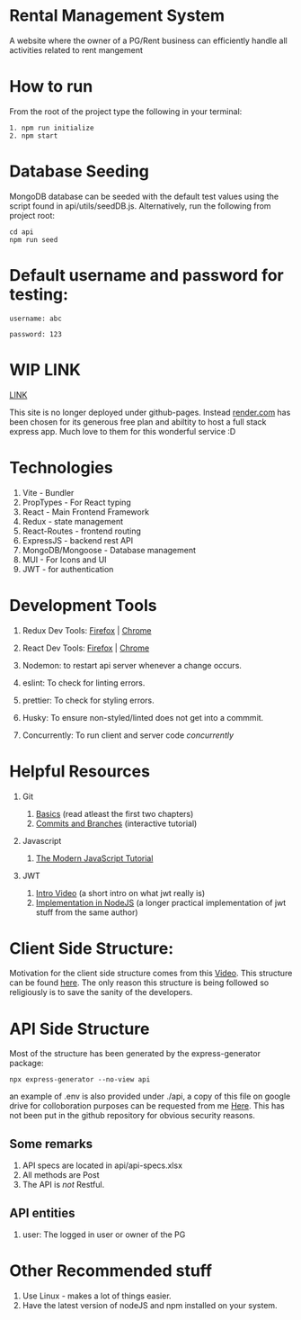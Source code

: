 # Rental Management System

A website where the owner of a PG/Rent business can efficiently handle all activities related to rent mangement

# How to run

From the root of the project type the following in your terminal:

```
1. npm run initialize
2. npm start
```

# Database Seeding

MongoDB database can be seeded with the default test values using the script found in api/utils/seedDB.js.
Alternatively, run the following from project root:

```
cd api
npm run seed
```

# Default username and password for testing:

```
username: abc

password: 123
```

# WIP LINK

[LINK](https://rent-management-system.onrender.com/#/)

This site is no longer deployed under github-pages. Instead [render.com](https://www.render.com) has been chosen for its generous free plan and
abiltity to host a full stack express app. Much love to them for this wonderful service :D

# Technologies

1. Vite - Bundler
2. PropTypes - For React typing
3. React - Main Frontend Framework
4. Redux - state management
5. React-Routes - frontend routing
6. ExpressJS - backend rest API
7. MongoDB/Mongoose - Database management
8. MUI - For Icons and UI
9. JWT - for authentication

# Development Tools

1. Redux Dev Tools: [Firefox](https://addons.mozilla.org/en-US/firefox/addon/reduxdevtools/) | [Chrome](https://chrome.google.com/webstore/detail/redux-devtools/lmhkpmbekcpmknklioeibfkpmmfibljd?hl=en)

2. React Dev Tools: [Firefox](https://addons.mozilla.org/en-US/firefox/addon/react-devtools/) | [Chrome](https://chrome.google.com/webstore/detail/react-developer-tools/fmkadmapgofadopljbjfkapdkoienihi?hl=en)

3. Nodemon: to restart api server whenever a change occurs.
4. eslint: To check for linting errors.
5. prettier: To check for styling errors.
6. Husky: To ensure non-styled/linted does not get into a commmit.
7. Concurrently: To run client and server code _concurrently_

# Helpful Resources

1. Git

   1. [Basics](https://git-scm.com/book/en/v2) (read atleast the first two chapters)
   2. [Commits and Branches](https://learngitbranching.js.org/) (interactive tutorial)

2. Javascript

   1. [The Modern JavaScript Tutorial](https://javascript.info/)

3. JWT
   1. [Intro Video](https://www.youtube.com/watch?v=7Q17ubqLfaM&t=653s) (a short intro on what jwt really is)
   2. [Implementation in NodeJS](https://www.youtube.com/watch?v=mbsmsi7l3r4) (a longer practical implementation of jwt stuff from the same author)

# Client Side Structure:

Motivation for the client side structure comes from this [Video](https://www.youtube.com/watch?v=UUga4-z7b6s). This structure can be found [here](https://github.com/WebDevSimplified/react-folder-structure/tree/main/advanced/src). The only reason this structure is being followed so religiously is to save the sanity of the developers.

# API Side Structure

Most of the structure has been generated by the express-generator package:

```
npx express-generator --no-view api
```

an example of .env is also provided under ./api, a copy of this file on google drive for colloboration purposes can be requested from me [Here](https://drive.google.com/file/d/1ny_Jq6myp8s3SlVCL-o-VN5xPc1M1ZvV/view?usp=share_link). This has not been put in the github repository for obvious security reasons.

## Some remarks
1. API specs are located in api/api-specs.xlsx
2. All methods are Post
3. The API is *not* Restful.

## API entities
1. user: The logged in user or owner of the PG

# Other Recommended stuff

1. Use Linux - makes a lot of things easier.
2. Have the latest version of nodeJS and npm installed on your system.
